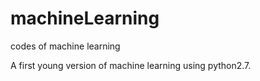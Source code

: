 # machineLearning
codes of machine learning

A first young version of machine learning using python2.7.
